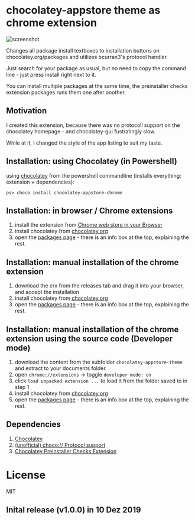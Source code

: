 
# chocolatey-appstore theme as chrome extension

![screenshot](https://user-images.githubusercontent.com/1894723/70542634-5c2a1800-1b69-11ea-81bd-b13c1bc756c2.png)

  Changes all package install textboxes to installation buttons on chocolatey.org/packages and utilizes bcurran3's protocol handler.

  Just search for your package as usual, but no need to copy the command line - just press install right next to it.

  You can install multiple packages at the same time, the preinstaller checks extension packages runs them one after another.

## Motivation 

  I created this extension, because there was no protocoll support
  on the chocolatey homepage - and chocolatey-gui fustratingly slow.

  While at it, I changed the style of the app listing to suit my
  taste.

## Installation: using Chocolatey (in Powershell)
using [chocolatey](https://chocolatey.org/install) from the powershell commandline (installs everything: extension + dependencies):

```
ps> choco install chocolatey-appstore-chrome
```

## Installation: in browser / Chrome extensions
1. install the extension from [Chrome web store in your Browser](https://chrome.google.com/webstore/detail/chocolatey-appstore/gkehnkphfligaeniienfamgdfocegffl)
2. install chocolatey from [chocolatey.org](https://chocolatey.org/install)
3. open the [packages page](https://chocolatey.org/packages) - there is an info box at the top, explaining the rest.

## Installation: manual installation of the chrome extension
1. download the crx from the releases tab and drag it into your browser, and accept the installation
2. install chocolatey from [chocolatey.org](https://chocolatey.org/install)
3. open the [packages page](https://chocolatey.org/packages) - there is an info box at the top, explaining the rest.

## Installation: manual installation of the chrome extension using the source code (Developer mode)
1. download the content from the subfolder `chocolatey-appstore-theme` and extract to your documents folder.
2. open `chrome://extensions` -> toggle `developer mode: on`
3. click  `load unpacked extension ...` to load it from the folder saved to in step 1
4. install chocolatey from [chocolatey.org](https://chocolatey.org/install)
5. open the [packages page](https://chocolatey.org/packages) - there is an info box at the top, explaining the rest.


## Dependencies
1. [Chocolatey](https://chocolatey.org/install)
2. [(unofficial) choco:// Protocol support](https://chocolatey.org/packages/choco-protocol-support)
3. [Chocolatey Preinstaller Checks Extension](https://chocolatey.org/packages/chocolatey-preinstaller-checks.extension)


# License

  MIT

## Inital release (v1.0.0) in 10 Dez 2019
